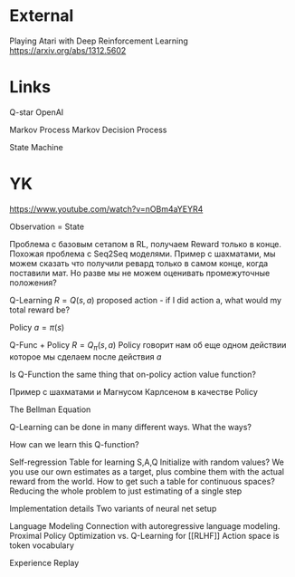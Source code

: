 
# External


Playing Atari with Deep Reinforcement Learning
https://arxiv.org/abs/1312.5602


# Links

Q-star OpenAI

Markov Process
Markov Decision Process

State Machine

# YK

https://www.youtube.com/watch?v=nOBm4aYEYR4

Observation = State

Проблема с базовым сетапом в RL, получаем Reward только в конце.
Похожая проблема с Seq2Seq моделями.
Пример с шахматами, мы можем сказать что получили ревард только в самом конце, когда поставили мат. Но разве мы не можем оценивать промежуточные положения?

Q-Learning
$R = Q(s,a)$
proposed action - if I did action a, what would my total reward be?

Policy
$a = \pi(s)$ 

Q-Func + Policy
$R = Q_\pi(s,a)$
Policy говорит нам об еще одном действии которое мы сделаем после действия $a$

Is Q-Function the same thing that on-policy action value function?

Пример с шахматами и Магнусом Карлсеном в качестве Policy

The Bellman Equation

Q-Learning can be done in many different ways. What the ways?

How can we learn this Q-function?

Self-regression
Table for learning S,A,Q
Initialize with random values?
We you use our own estimates as a target, plus combine them with the actual reward from the world.
How to get such a table for continuous spaces?
Reducing the whole problem to just estimating of a single step

Implementation details
Two variants of neural net setup

Language Modeling
Connection with autoregressive language modeling.
Proximal Policy Optimization vs. Q-Learning for [[RLHF]]
Action space is token vocabulary

Experience Replay
